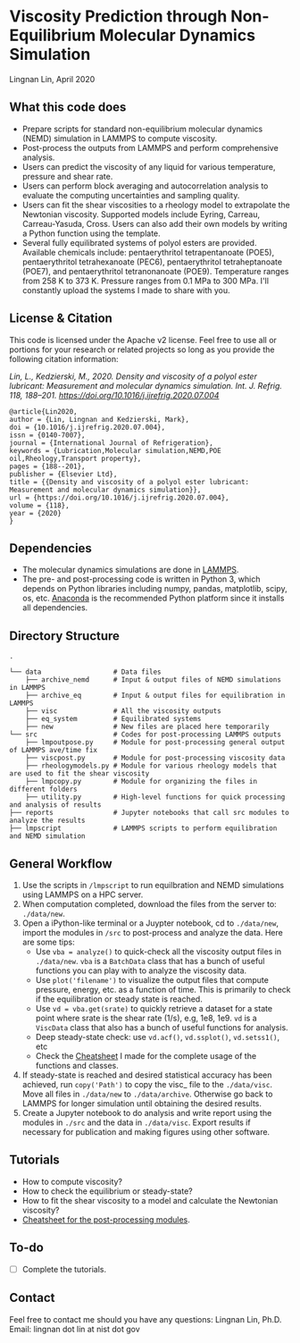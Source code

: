 # Viscosity Prediction through Non-Equilibrium Molecular Dynamics Simulation
Lingnan Lin, April 2020

What this code does
------
* Prepare scripts for standard non-equilibrium molecular dynamics (NEMD) simulation in LAMMPS to compute viscosity.
* Post-process the outputs from LAMMPS and perform comprehensive analysis.
* Users can predict the viscosity of any liquid for various temperature, pressure and shear rate.
* Users can perform block averaging and autocorrelation analysis to evaluate the computing uncertainties and sampling quality.
* Users can fit the shear viscosities to a rheology model to extrapolate the Newtonian viscosity. Supported models include Eyring, Carreau, Carreau-Yasuda, Cross. Users can also add their own models by writing a Python function using the template.
* Several fully equilibrated systems of polyol esters are provided.  Available chemicals include: pentaerythritol tetrapentanoate (POE5), pentaerythritol tetrahexanoate (PEC6), pentaerythritol tetraheptanoate (POE7), and pentaerythritol tetranonanoate (POE9). Temperature ranges from 258 K to 373 K.  Pressure ranges from 0.1 MPa to 300 MPa.  I'll constantly upload the systems I made to share with you.

License & Citation
------
This code is licensed under the Apache v2 license. Feel free to use all or portions for your research or related projects so long as you provide the following citation information:

*Lin, L., Kedzierski, M., 2020. Density and viscosity of a polyol ester lubricant: Measurement and molecular dynamics simulation. Int. J. Refrig. 118, 188–201. https://doi.org/10.1016/j.ijrefrig.2020.07.004*

    @article{Lin2020,
    author = {Lin, Lingnan and Kedzierski, Mark},
    doi = {10.1016/j.ijrefrig.2020.07.004},
    issn = {0140-7007},
    journal = {International Journal of Refrigeration},
    keywords = {Lubrication,Molecular simulation,NEMD,POE oil,Rheology,Transport property},
    pages = {188--201},
    publisher = {Elsevier Ltd},
    title = {{Density and viscosity of a polyol ester lubricant: Measurement and molecular dynamics simulation}},
    url = {https://doi.org/10.1016/j.ijrefrig.2020.07.004},
    volume = {118},
    year = {2020}
    }

Dependencies
------
* The molecular dynamics simulations are done in [LAMMPS](https://lammps.sandia.gov/). 
* The pre- and post-processing code is written in Python 3, which depends on Python libraries including numpy, pandas, matplotlib, scipy, os, etc.  [Anaconda](https://www.anaconda.com/) is the recommended Python platform since it installs all dependencies.

Directory Structure
------
    .

    └── data                  # Data files
        ├── archive_nemd      # Input & output files of NEMD simulations in LAMMPS
        ├── archive_eq        # Input & output files for equilibration in LAMMPS
        ├── visc              # All the viscosity outputs
        ├── eq_system         # Equilibrated systems
        ├── new               # New files are placed here temporarily
    └── src                   # Codes for post-processing LAMMPS outputs
        ├── lmpoutpose.py     # Module for post-processing general output of LAMMPS ave/time fix
        ├── viscpost.py       # Module for post-processing viscosity data
        ├── rheologymodels.py # Module for various rheology models that are used to fit the shear viscosity
        ├── lmpcopy.py        # Module for organizing the files in different folders    
        ├── utility.py        # High-level functions for quick processing and analysis of results
    ├── reports               # Jupyter notebooks that call src modules to analyze the results
    ├── lmpscript             # LAMMPS scripts to perform equilibration and NEMD simulation


General Workflow
------
1.	Use the scripts in ```/lmpscript``` to run equilbration and NEMD simulations using LAMMPS on a HPC server.
2.  When computation completed, download the files from the server to:  ```./data/new```.
3.	Open a iPython-like terminal or a Juypter notebook, cd to ```./data/new```, import the modules in ```/src``` to post-process and analyze the data. Here are some tips:
    * Use ```vba = analyze()``` to quick-check all the viscosity output files in ```./data/new```. ```vba``` is a ```BatchData``` class that has a bunch of useful functions you can play with to analyze the viscosity data.
    * Use ```plot('filename')``` to visualize the output files that compute pressure, energy, etc. as a function of time. This is primarily to check if the equilibration or steady state is reached.
    * Use ```vd = vba.get(srate)``` to quickly retrieve a dataset for a state point where srate is the shear rate (1/s), e.g, 1e8, 1e9. ```vd``` is a ```ViscData``` class that also has a bunch of useful functions for analysis.
    * Deep steady-state check: use ```vd.acf()```, ```vd.ssplot()```, ```vd.setss1()```, etc
    * Check the [Cheatsheet](/cheatsheet.pdf) I made for the complete usage of the functions and classes.
4.	If steady-state is reached and desired statistical accuracy has been achieved, run ```copy('Path')``` to copy the visc_ file to the ```./data/visc```. Move all files in ```./data/new``` to ```./data/archive```. Otherwise go back to LAMMPS for longer simulation until obtaining the desired results.
5.	Create a Jupyter notebook to do analysis and write report using the modules in ```./src``` and the data in ```./data/visc```.  Export results if necessary for publication and making figures using other software.

Tutorials 
------
* How to compute viscosity?
* How to check the equilibrium or steady-state?
* How to fit the shear viscosity to a model and calculate the Newtonian viscosity?
* [Cheatsheet for the post-processing modules](/cheatsheet.pdf).

To-do 
------
- [ ] Complete the tutorials.


Contact 
------
Feel free to contact me should you have any questions:
Lingnan Lin, Ph.D.
Email: lingnan dot lin at nist dot gov
